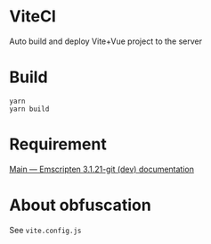 # ViteCI

Auto build and deploy Vite+Vue project to the server

# Build

```
yarn
yarn build
```

# Requirement

[Main — Emscripten 3.1.21-git (dev) documentation](https://emscripten.org/)

# About obfuscation

See `vite.config.js`